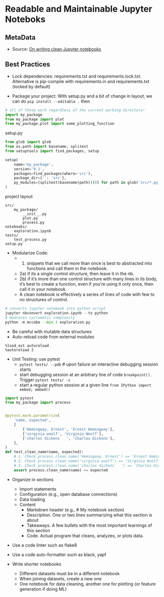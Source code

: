 # Readable and Maintainable Jupyter Noteboks

## MetaData

- Source: [On writing clean Jupyter notebooks
](https://ploomber.io/posts/clean-nbs)

## Best Practices

- Lock dependencies: requirements.txt and requirements.lock.txt. Alternative is pip-compile with requirements.in and requirements.txt (locked by default)

- Package your project: With setup.py and a bit of change in layout, we can do `pip install --editable .` then 

``` python
# all of these work regardless of the current working directory!
import my_package
from my_package import plot
from my_package.plot import some_plotting_function
```

setup.py

```python
from glob import glob
from os.path import basename, splitext
from setuptools import find_packages, setup

setup(
    name='my_package',
    version='0.1',
    packages=find_packages(where='src'),
    package_dir={'': 'src'},
    py_modules=[splitext(basename(path))[0] for path in glob('src/*.py')],
)
```

project layout

```package
src/
    my_package/
        __init__.py
        plot.py
        process.py
notebooks/
    exploration.ipynb
tests/
    test_process.py
setup.py
```

- Modularize Code:
  - 1) snippets that we call more than once is best to abstracted into functions and call them in the notebook.
  - 2a) if its a single control structure, then leave it in the nb.
  - 2b) if it’s more than one control structure with many lines in its body, it’s best to create a function, even if you’re using it only once, then call it in your notebook.
  - A clean notebook is effectively a series of lines of code with few to no structures of control.

``` python
# converts jupyter notebook into python script
jupyter nbconvert exploration.ipynb --to python
# measures cyclomatic complexity
python -m mccabe --min 3 exploration.py
```

- Be careful with mutable data structures
- Auto-reload code from external modules

```jupyter
%load_ext autoreload
%autoreload 2
```

- Unit Testing: use pytest
  - `pytest tests/ --pdb` # upon failure an interactive debugging session starts
  - start debugging session at an arbitrary line of code `breakpoint()`. Trigger `pytest tests/ -s`
  - start a regular python session at a given line `from IPython import embed; embed()`

```python
import pytest
from my_package import process


@pytest.mark.parametrize(
    'name, expected',
    [
        ['Hemingway, Ernest', 'Ernest Hemingway'],
        ['virginia woolf', 'Virginia Woolf'],
        ['charles dickens   ', 'Charles Dickens'],
    ],
)
def test_clean_name(name, expected):
    # 1. Check process.clean_name('Hemingway, Ernest') == 'Ernest Hemingway'
    # 2. Check process.clean_name('virginia woolf') == 'Virginia Woolf'
    # 3. Check process.clean_name('charles dickens   ') == 'Charles Dickens'
    assert process.clean_name(name) == expected
```

- Organize in sections
  - Import statements
  - Configuration (e.g., open database connections)
  - Data loading
  - Content
    - Markdown header (e.g., # My notebook section)
    - Description. One or two lines summarizing what this section is about
    - Takeaways. A few bullets with the most important learnings of this section
    - Code. Actual program that cleans, analyzes, or plots data.

- Use a code linter such as flake8
- Use a code auto-formatter such as black, yapf
- Write shorter notebooks
  - Different datasets must be in a different notebook
  - When joining datasets, create a new one
  - One notebook for data cleaning, another one for plotting (or feature generation if doing ML)

